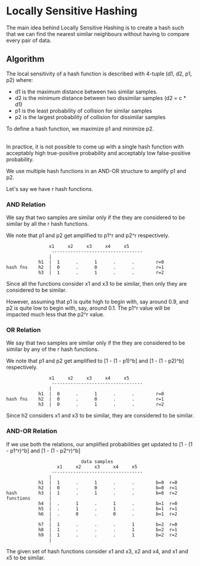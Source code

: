 # Locally Sensitive Hashing

The main idea behind Locally Sensitive Hashing is to create a hash such that we can find the nearest similar neighbours without having to compare every pair of data.

## Algorithm

The local sensitivity of a hash function is described with 4-tuple (d1, d2, p1, p2) where:

- d1 is the maximum distance between two similar samples.
- d2 is the minimum distance between two dissimilar samples (d2 = c * d1)
- p1 is the least probability of collision for similar samples
- p2 is the largest probability of collision for dissimilar samples

To define a hash function, we maximize p1 and minimize p2.

<br>
In practice, it is not possible to come up with a single hash function with acceptably high true-positive probability and acceptably low false-positive probability.

We use multiple hash functions in an AND-OR structure to amplify p1 and p2.

Let's say we have r hash functions.

### AND Relation

We say that two samples are similar only if the they are considered to be similar by all the r hash functions.

We note that p1 and p2 get amplified to p1^r and p2^r respectively.

                    x1     x2     x3     x4     x5
                     ----------------------------------
                    |
                h1  |  1      .      1      .      .        r=0
    hash fns    h2  |  0      .      0      .      .        r=1
                h3  |  1      .      1      .      .        r=2


Since all the functions consider x1 and x3 to be similar, then only they are considered to be similar.

However, assuming that p1 is quite high to begin with, say around 0.9, and p2 is quite low to begin with, say, around 0.1. The p1^r value will be impacted much less that the p2^r value.

### OR Relation

We say that two samples are similar only if the they are considered to be similar by any of the r hash functions.

We note that p1 and p2 get amplified to [1 - (1 - p1)^b] and [1 - (1 - p2)^b] respectively.

                    x1     x2     x3     x4     x5
                     ----------------------------------
                    |
                h1  |  0      .      1      .      .        r=0
    hash fns    h2  |  0      .      0      .      .        r=1
                h3  |  0      .      1      .      .        r=2


Since h2 considers x1 and x3 to be similar, they are considered to be similar.

### AND-OR Relation

If we use both the relations, our amplified probabilities get updated to [1 - (1 - p1^r)^b] and [1 - (1 - p2^r)^b]

                                data samples
                       x1     x2     x3     x4     x5
                     ----------------------------------
                    |
                h1  |  1      .      1      .      .        b=0  r=0
                h2  |  0      .      0      .      .        b=0  r=1
    hash        h3  |  1      .      1      .      .        b=0  r=2
    functions       |
                h4  |  .      1      .      1      .        b=1  r=0
                h5  |  .      1      .      1      .        b=1  r=1
                h6  |  .      0      .      0      .        b=1  r=2
                    |
                h7  |  1      .      .      .      1        b=2  r=0
                h8  |  1      .      .      .      1        b=2  r=1
                h9  |  1      .      .      .      1        b=2  r=2
                    |

The given set of hash functions consider x1 and x3, x2 and x4, and x1 and x5 to be similar.